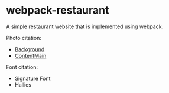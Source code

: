 # webpack-restaurant
A simple restaurant website that is implemented using webpack.

Photo citation: 
<ul>
    <li><a href="https://www.pexels.com/photo/close-up-photo-of-pink-donuts-1982485/">Background</a></li>
    <li><a href="https://www.pexels.com/photo/woman-covered-her-right-face-with-pink-doughnut-2064662/">ContentMain</a></li>
</ul>
Font citation:
<ul>
    <li><a href="https://www.dafont.com/three-signature.font"></a>Signature Font</li>
    <li><a href="https://www.dafont.com/hallies.font"></a>Hallies</li>
</ul>
